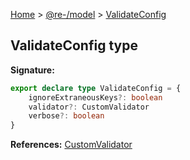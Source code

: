 [Home](./index.md) &gt; [@re-/model](./model.md) &gt; [ValidateConfig](./model.validateconfig.md)

## ValidateConfig type

<b>Signature:</b>

```typescript
export declare type ValidateConfig = {
    ignoreExtraneousKeys?: boolean
    validator?: CustomValidator
    verbose?: boolean
}
```

<b>References:</b> [CustomValidator](./model.customvalidator.md)
